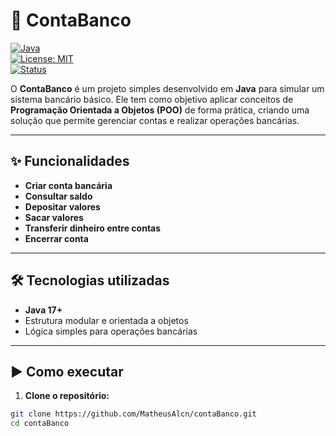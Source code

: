 # 🏦 ContaBanco  

[![Java](https://img.shields.io/badge/Java-17%2B-blue?style=for-the-badge&logo=java)](https://www.oracle.com/java/)  
[![License: MIT](https://img.shields.io/badge/License-MIT-green.svg?style=for-the-badge)](LICENSE)  
[![Status](https://img.shields.io/badge/Status-Em%20desenvolvimento-orange?style=for-the-badge)]()  

O **ContaBanco** é um projeto simples desenvolvido em **Java** para simular um sistema bancário básico. Ele tem como objetivo aplicar conceitos de **Programação Orientada a Objetos (POO)** de forma prática, criando uma solução que permite gerenciar contas e realizar operações bancárias.  

---

## ✨ Funcionalidades  

- **Criar conta bancária**  
- **Consultar saldo**  
- **Depositar valores**  
- **Sacar valores**  
- **Transferir dinheiro entre contas**  
- **Encerrar conta**  

---

## 🛠️ Tecnologias utilizadas  

- **Java 17+**  
- Estrutura modular e orientada a objetos  
- Lógica simples para operações bancárias  

---

## ▶️ Como executar  

1. **Clone o repositório:**  

```bash
git clone https://github.com/MatheusAlcn/contaBanco.git
cd contaBanco
